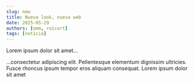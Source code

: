 ```yaml
---
slug: new
title: Nueva look, nueva web
date: 2025-05-29
authors: [omm, roicort]
tags: [noticia]
---
```


Lorem ipsum dolor sit amet...

<!-- truncate -->

...consectetur adipiscing elit. Pellentesque elementum dignissim ultricies. Fusce rhoncus ipsum tempor eros aliquam consequat. Lorem ipsum dolor sit amet
